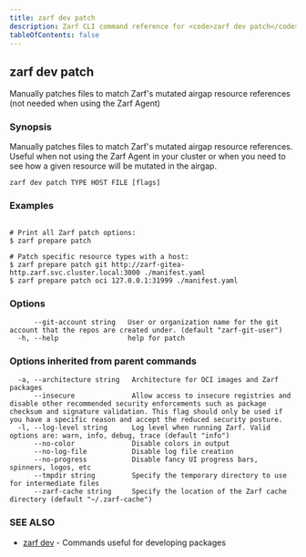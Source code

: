 ```yaml
---
title: zarf dev patch
description: Zarf CLI command reference for <code>zarf dev patch</code>.
tableOfContents: false
---
```


<!-- Page generated by Zarf; DO NOT EDIT -->

## zarf dev patch

Manually patches files to match Zarf's mutated airgap resource references (not needed when using the Zarf Agent)

### Synopsis

Manually patches files to match Zarf's mutated airgap resource references. Useful when not using the Zarf Agent in your cluster or when you need to see how a given resource will be mutated in the airgap.

```
zarf dev patch TYPE HOST FILE [flags]
```

### Examples

```

# Print all Zarf patch options:
$ zarf prepare patch

# Patch specific resource types with a host:
$ zarf prepare patch git http://zarf-gitea-http.zarf.svc.cluster.local:3000 ./manifest.yaml
$ zarf prepare patch oci 127.0.0.1:31999 ./manifest.yaml

```

### Options

```
      --git-account string   User or organization name for the git account that the repos are created under. (default "zarf-git-user")
  -h, --help                 help for patch
```

### Options inherited from parent commands

```
  -a, --architecture string   Architecture for OCI images and Zarf packages
      --insecure              Allow access to insecure registries and disable other recommended security enforcements such as package checksum and signature validation. This flag should only be used if you have a specific reason and accept the reduced security posture.
  -l, --log-level string      Log level when running Zarf. Valid options are: warn, info, debug, trace (default "info")
      --no-color              Disable colors in output
      --no-log-file           Disable log file creation
      --no-progress           Disable fancy UI progress bars, spinners, logos, etc
      --tmpdir string         Specify the temporary directory to use for intermediate files
      --zarf-cache string     Specify the location of the Zarf cache directory (default "~/.zarf-cache")
```

### SEE ALSO

* [zarf dev](/commands/zarf_dev/)	 - Commands useful for developing packages

